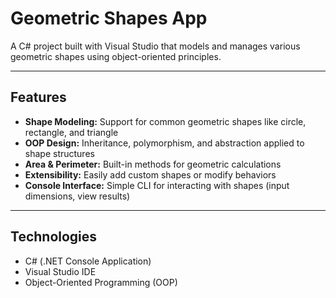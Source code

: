 # Geometric Shapes App

A C# project built with Visual Studio that models and manages various geometric shapes using object-oriented principles.

---

## Features

- **Shape Modeling:** Support for common geometric shapes like circle, rectangle, and triangle  
- **OOP Design:** Inheritance, polymorphism, and abstraction applied to shape structures  
- **Area & Perimeter:** Built-in methods for geometric calculations  
- **Extensibility:** Easily add custom shapes or modify behaviors  
- **Console Interface:** Simple CLI for interacting with shapes (input dimensions, view results)

---

## Technologies

- C# (.NET Console Application)  
- Visual Studio IDE  
- Object-Oriented Programming (OOP) 
